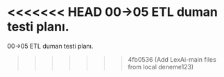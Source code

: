 <<<<<<< HEAD
00→05 ETL duman testi planı.
=======
00→05 ETL duman testi planı.
>>>>>>> 4fb0536 (Add LexAi-main files from local deneme123)
